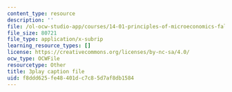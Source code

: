 ```yaml
---
content_type: resource
description: ''
file: /ol-ocw-studio-app/courses/14-01-principles-of-microeconomics-fall-2018/f8ddd625fe48401dc7c85d7af8db1584_a9Uz7tXETq4.srt
file_size: 80721
file_type: application/x-subrip
learning_resource_types: []
license: https://creativecommons.org/licenses/by-nc-sa/4.0/
ocw_type: OCWFile
resourcetype: Other
title: 3play caption file
uid: f8ddd625-fe48-401d-c7c8-5d7af8db1584
---
```

